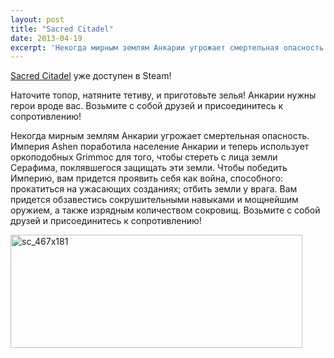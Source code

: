 ```yaml
---
layout: post
title: "Sacred Citadel"
date: 2013-04-19
excerpt: 'Некогда мирным землям Анкарии угрожает смертельная опасность. Империя Ashen поработила население Анкарии и теперь использует оркоподобных Grimmoc для того, чтобы стереть с лица земли Серафима, поклявшегося защищать эти земли. Чтобы победить Империю, вам придется проявить себя как война, способного&#58; прокатиться на ужасающих созданиях; отбить земли у врага. Вам придется обзавестись сокрушительными навыками и мощнейшим оружием, а также изрядным количеством сокровищ. Возьмите с собой друзей и присоединитесь к сопротивлению!'
---
```


<a href="http://store.steampowered.com/app/207930/" target="_blank">Sacred Citadel</a> уже доступен в Steam!

Наточите топор, натяните тетиву, и приготовьте зелья! Анкарии нужны герои вроде вас. Возьмите с собой друзей и присоединитесь к сопротивлению!

Некогда мирным землям Анкарии угрожает смертельная опасность. Империя Ashen поработила население Анкарии и теперь использует оркоподобных Grimmoc для того, чтобы стереть с лица земли Серафима, поклявшегося защищать эти земли. Чтобы победить Империю, вам придется проявить себя как война, способного: прокатиться на ужасающих созданиях; отбить земли у врага. Вам придется обзавестись сокрушительными навыками и мощнейшим оружием, а также изрядным количеством сокровищ. Возьмите с собой друзей и присоединитесь к сопротивлению!

<a href="http://store.steampowered.com/app/207930/" target="_blank"><img class="aligncenter size-full wp-image-2044" alt="sc_467x181" src="http://gamersoul.ru/wp-content/uploads/2013/04/sc_467x181.jpg" width="467" height="181" /></a>